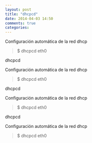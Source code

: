 ```yaml
---
layout: post
title: "dhcpcd"
date: 2014-04-03 14:50
comments: true
categories: 
---
```

Configuración automática de la red dhcp

>$ dhcpcd eth0

dhcpcd

Configuración automática de la red dhcp

>$ dhcpcd eth0

dhcpcd

Configuración automática de la red dhcp

>$ dhcpcd eth0

dhcpcd

Configuración automática de la red dhcp

>$ dhcpcd eth0

